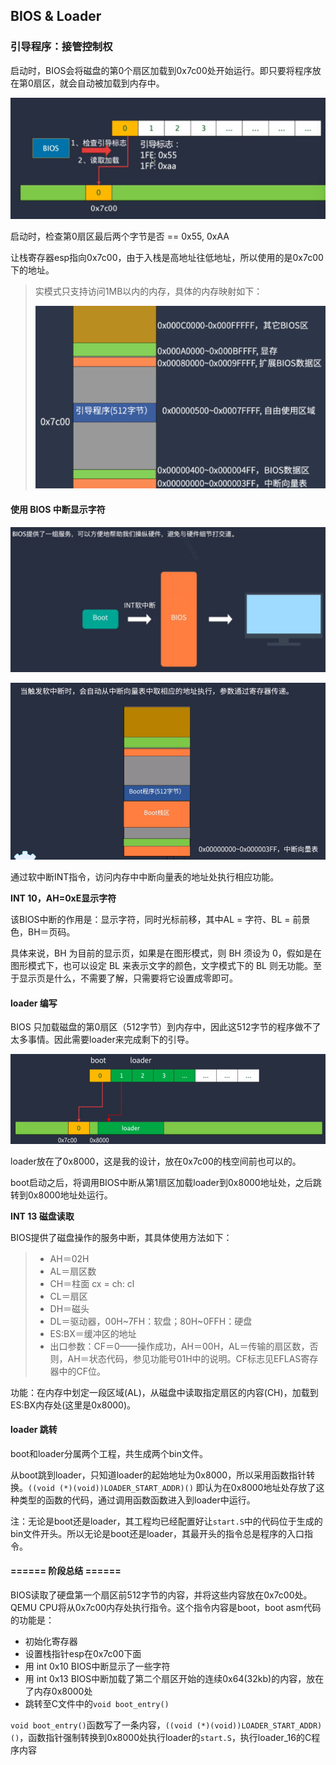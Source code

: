 ## BIOS & Loader

### 引导程序：接管控制权

启动时，BIOS会将磁盘的第0个扇区加载到0x7c00处开始运行。即只要将程序放在第0扇区，就会自动被加载到内存中。

![image-20230303130315046](1_bios_pic/image-20230303130315046.png)

启动时，检查第0扇区最后两个字节是否 == 0x55, 0xAA

让栈寄存器esp指向0x7c00，由于入栈是高地址往低地址，所以使用的是0x7c00下的地址。

> 实模式只支持访问1MB以内的内存，具体的内存映射如下：
>
> <img src="1_bios_pic/image-20230305170245836.png" alt="image-20230305170245836" style="zoom:80%;" />
>
> 
>
> 

#### 使用 BIOS 中断显示字符

![image-20230305165841790](1_bios_pic/image-20230305165841790.png)

![image-20230305165948514](1_bios_pic/image-20230305165948514.png)

通过软中断INT指令，访问内存中中断向量表的地址处执行相应功能。

**INT 10，AH=0xE显示字符**

该BIOS中断的作用是：显示字符，同时光标前移，其中AL = 字符、BL = 前景色，BH＝页码。

具体来说，BH 为目前的显示页，如果是在图形模式，则 BH 须设为 0，假如是在图形模式下，也可以设定 BL 来表示文字的颜色，文字模式下的 BL 则无功能。至于显示页是什么，不需要了解，只需要将它设置成零即可。



#### loader 编写

BIOS 只加载磁盘的第0扇区（512字节）到内存中，因此这512字节的程序做不了太多事情。因此需要loader来完成剩下的引导。

![image-20230305173147361](1_bios_pic/image-20230305173147361.png)

loader放在了0x8000，这是我的设计，放在0x7c00的栈空间前也可以的。

boot启动之后，将调用BIOS中断从第1扇区加载loader到0x8000地址处，之后跳转到0x8000地址处运行。



**INT 13 磁盘读取**

BIOS提供了磁盘操作的服务中断，其具体使用方法如下：

> - AH＝02H
> - AL＝扇区数
> - CH＝柱面 cx = ch: cl
> - CL＝扇区
> - DH＝磁头
> - DL＝驱动器，00H~7FH：软盘；80H~0FFH：硬盘
> - ES:BX＝缓冲区的地址
> - 出口参数：CF＝0——操作成功，AH＝00H，AL＝传输的扇区数，否则，AH＝状态代码，参见功能号01H中的说明。CF标志见EFLAS寄存器中的CF位。

功能：在内存中划定一段区域(AL)，从磁盘中读取指定扇区的内容(CH)，加载到ES:BX内存处(这里是0x8000)。



#### loader 跳转

boot和loader分属两个工程，共生成两个bin文件。

从boot跳到loader，只知道loader的起始地址为0x8000，所以采用函数指针转换。`((void (*)(void))LOADER_START_ADDR)()` 即认为在0x8000地址处存放了这种类型的函数的代码，通过调用函数函数进入到loader中运行。

注：无论是boot还是loader，其工程均已经配置好让`start.S`中的代码位于生成的bin文件开头。所以无论是boot还是loader，其最开头的指令总是程序的入口指令。



#### ====== 阶段总结 ======

BIOS读取了硬盘第一个扇区前512字节的内容，并将这些内容放在0x7c00处。QEMU CPU将从0x7c00内存处执行指令。这个指令内容是boot，boot asm代码的功能是：

- 初始化寄存器
- 设置栈指针esp在0x7c00下面
- 用 int 0x10 BIOS中断显示了一些字符
- 用 int 0x13 BIOS中断加载了第二个扇区开始的连续0x64(32kb)的内容，放在了内存0x8000处
- 跳转至C文件中的`void boot_entry()`

`void boot_entry()`函数写了一条内容，`((void (*)(void))LOADER_START_ADDR)()`，函数指针强制转换到0x8000处执行loader的`start.S`，执行loader_16的C程序内容



